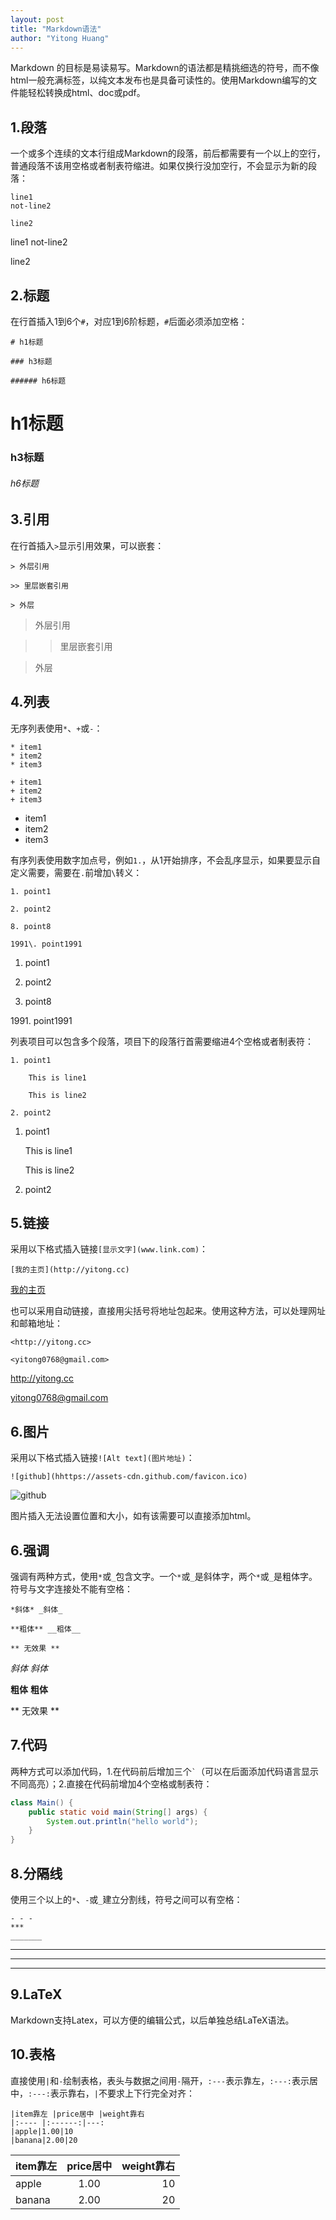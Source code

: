 ```yaml
---
layout: post
title: "Markdown语法"
author: "Yitong Huang"
---
```


Markdown 的目标是易读易写。Markdown的语法都是精挑细选的符号，而不像html一般充满标签，以纯文本发布也是具备可读性的。使用Markdown编写的文件能轻松转换成html、doc或pdf。
<!--more-->

## 1.段落

一个或多个连续的文本行组成Markdown的段落，前后都需要有一个以上的空行，普通段落不该用空格或者制表符缩进。如果仅换行没加空行，不会显示为新的段落：

```
line1
not-line2

line2
```

line1
not-line2

line2

## 2.标题

在行首插入1到6个``` # ```，对应1到6阶标题，``` # ```后面必须添加空格：

```
# h1标题

### h3标题

###### h6标题
```

# h1标题

### h3标题

###### h6标题

## 3.引用

在行首插入``` > ```显示引用效果，可以嵌套：

```
> 外层引用

>> 里层嵌套引用

> 外层
```

> 外层引用

>> 里层嵌套引用

> 外层
 
## 4.列表

无序列表使用``` * ```、``` + ```或``` - ```：

```
* item1
* item2
* item3

+ item1
+ item2
+ item3
```

* item1
* item2
* item3

有序列表使用数字加点号，例如``` 1. ```，从1开始排序，不会乱序显示，如果要显示自定义需要，需要在``` . ```前增加``` \ ```转义：

```
1. point1

2. point2

8. point8

1991\. point1991
```

1. point1

2. point2

8. point8

1991\. point1991

列表项目可以包含多个段落，项目下的段落行首需要缩进4个空格或者制表符：

```
1. point1

    This is line1

    This is line2
    
2. point2
```

1. point1

    This is line1

    This is line2
    
2. point2

## 5.链接

采用以下格式插入链接``` [显示文字](www.link.com) ```：

```
[我的主页](http://yitong.cc)
```


[我的主页](http://yitong.cc)

也可以采用自动链接，直接用尖括号将地址包起来。使用这种方法，可以处理网址和邮箱地址：

```
<http://yitong.cc>

<yitong0768@gmail.com>
```

<http://yitong.cc>

<yitong0768@gmail.com>

## 6.图片

采用以下格式插入链接``` ![Alt text](图片地址) ```：

```
![github](hhttps://assets-cdn.github.com/favicon.ico)
```

![github](https://assets-cdn.github.com/favicon.ico)

图片插入无法设置位置和大小，如有该需要可以直接添加html。

## 6.强调

强调有两种方式，使用``` * ```或``` _ ```包含文字。一个``` * ```或``` _ ```是斜体字，两个``` * ```或``` _ ```是粗体字。符号与文字连接处不能有空格：

```
*斜体* _斜体_

**粗体** __粗体__

** 无效果 **
```

*斜体* _斜体_

**粗体** __粗体__

** 无效果 **

## 7.代码

两种方式可以添加代码，1.在代码前后增加三个``` ` ```（可以在后面添加代码语言显示不同高亮）；2.直接在代码前增加4个空格或制表符：

```java
class Main() {
    public static void main(String[] args) {
        System.out.println("hello world");
    }
}
```

## 8.分隔线

使用三个以上的``` * ```、``` - ```或``` _ ```建立分割线，符号之间可以有空格：

```
- - -
***
_______
```

- - -

***

_______

## 9.LaTeX

Markdown支持Latex，可以方便的编辑公式，以后单独总结LaTeX语法。

## 10.表格

直接使用``` | ```和``` - ```绘制表格，表头与数据之间用``` - ```隔开，``` :--- ```表示靠左，``` :---: ```表示居中，``` :---: ```表示靠右，``` | ```不要求上下行完全对齐：

```
|item靠左 |price居中 |weight靠右
|:---- |:------:|---:
|apple|1.00|10
|banana|2.00|20
```

|item靠左 |price居中 |weight靠右
|:---- |:------:|---:
|apple|1.00|10
|banana|2.00|20
